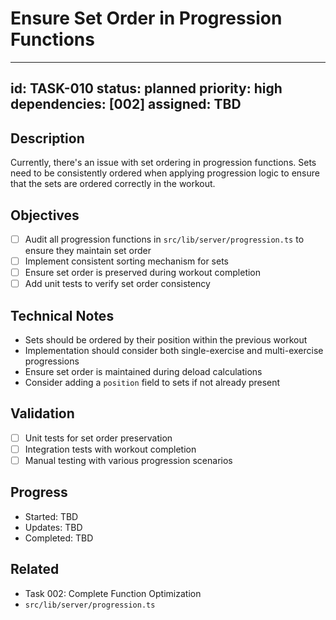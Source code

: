 # Ensure Set Order in Progression Functions

---
id: TASK-010
status: planned
priority: high
dependencies: [002]
assigned: TBD
---

## Description
Currently, there's an issue with set ordering in progression functions. Sets need to be consistently ordered when applying progression logic to ensure that the sets are ordered correctly in the workout. 

## Objectives
- [ ] Audit all progression functions in `src/lib/server/progression.ts` to ensure they maintain set order
- [ ] Implement consistent sorting mechanism for sets
- [ ] Ensure set order is preserved during workout completion
- [ ] Add unit tests to verify set order consistency

## Technical Notes
- Sets should be ordered by their position within the previous workout
- Implementation should consider both single-exercise and multi-exercise progressions
- Ensure set order is maintained during deload calculations
- Consider adding a `position` field to sets if not already present

## Validation
- [ ] Unit tests for set order preservation
- [ ] Integration tests with workout completion
- [ ] Manual testing with various progression scenarios

## Progress
- Started: TBD
- Updates: TBD
- Completed: TBD

## Related
- Task 002: Complete Function Optimization
- `src/lib/server/progression.ts`
